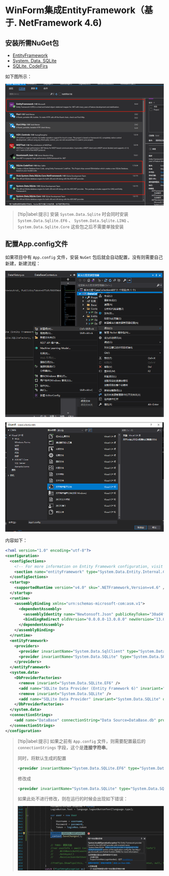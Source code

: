 # WinForm集成EntityFramework（基于. NetFramework 4.6)

## 安装所需NuGet包

* [EntityFramework](https://github.com/dotnet/ef6/wiki)
* [System. Data. SQLite](https://system.data.sqlite.org/)
* [SQLite. CodeFirs](https://github.com/msallin/SQLiteCodeFirst)

如下图所示：

![NuGet必备包](assets/images/NuGet必备包.png)

> [!tip|label:提示]
> 安装 `System.Data.Sqlite` 时会同时安装 `System.Data.Sqlite.EF6` 、 `System.Data.Sqlite.LINQ` 、 `System.Data.Sqlite.Core` 这些包之后不需要单独安装


## 配置App.config文件

如果项目中有 `App.config` 文件，安装 `NuGet` 包后就会自动配置，没有则需要自己新建，新建流程：

![解决方案新建项](assets/images/解决方案新建项.png)

![新建App.config文件选择类型](assets/images/新建App.config文件选择类型.png)

内容如下：

```xml
<?xml version="1.0" encoding="utf-8"?>
<configuration>
  <configSections>
    <!-- For more information on Entity Framework configuration, visit http://go.microsoft.com/fwlink/?LinkID=237468 -->
    <section name="entityFramework" type="System.Data.Entity.Internal.ConfigFile.EntityFrameworkSection, EntityFramework, Version=6.0.0.0, Culture=neutral, PublicKeyToken=b77a5c561934e089" requirePermission="false" />
  </configSections>
  <startup>
    <supportedRuntime version="v4.0" sku=".NETFramework,Version=v4.6" />
  </startup>
  <runtime>
    <assemblyBinding xmlns="urn:schemas-microsoft-com:asm.v1">
      <dependentAssembly>
        <assemblyIdentity name="Newtonsoft.Json" publicKeyToken="30ad4fe6b2a6aeed" culture="neutral" />
        <bindingRedirect oldVersion="0.0.0.0-13.0.0.0" newVersion="13.0.0.0" />
      </dependentAssembly>
    </assemblyBinding>
  </runtime>
  <entityFramework>
    <providers>
      <provider invariantName="System.Data.SqlClient" type="System.Data.Entity.SqlServer.SqlProviderServices, EntityFramework.SqlServer" />
      <provider invariantName="System.Data.SQLite" type="System.Data.SQLite.EF6.SQLiteProviderServices, System.Data.SQLite.EF6" />
    </providers>
  </entityFramework>
  <system.data>
    <DbProviderFactories>
      <remove invariant="System.Data.SQLite.EF6" />
      <add name="SQLite Data Provider (Entity Framework 6)" invariant="System.Data.SQLite.EF6" description=".NET Framework Data Provider for SQLite (Entity Framework 6)" type="System.Data.SQLite.EF6.SQLiteProviderFactory, System.Data.SQLite.EF6" />
      <remove invariant="System.Data.SQLite" />
      <add name="SQLite Data Provider" invariant="System.Data.SQLite" description=".NET Framework Data Provider for SQLite" type="System.Data.SQLite.SQLiteFactory, System.Data.SQLite" />
    </DbProviderFactories>
  </system.data>
  <connectionStrings>
    <add name="DataBase" connectionString="Data Source=DataBase.db" providerName="System.Data.SQLite.EF6" />
  </connectionStrings>
</configuration>
```

> [!tip|label:提示]
> 如果之前有 `App.config` 文件，则需要配置最后的 `connectionStrings` 字段，这个是**连接字符串**。
> 
> 同时，将默认生成的配置
> ```xml
> <provider invariantName="System.Data.SQLite.EF6" type="System.Data.SQLite.EF6.SQLiteProviderServices, System.Data.SQLite.EF6" />
> ```
> 修改成
> ```xml
> <provider invariantName="System.Data.SQLite" type="System.Data.SQLite.EF6.SQLiteProviderServices, System.Data.SQLite.EF6" />
> ```
> 如果此处不进行修改，则在运行的时候会出现如下错误：
>
> ![Provider错误](assets/images/Provider错误.png)
